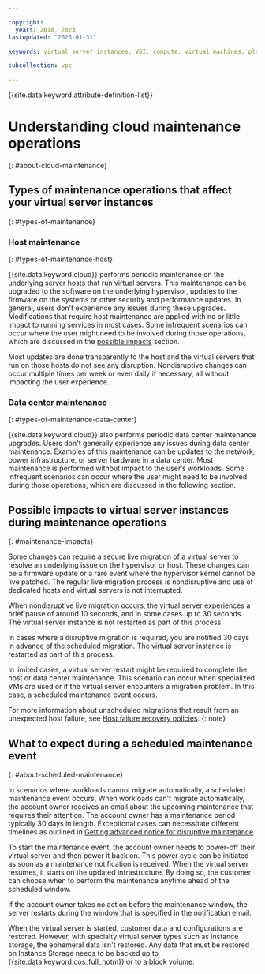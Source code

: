 ```yaml
---

copyright:
  years: 2018, 2023
lastupdated: "2023-01-31"

keywords: virtual server instances, VSI, compute, virtual machines, planning, best practices, instances, virtual servers, virtual server instance, Virtual servers for VPC, gen 2, generation 2, infrastructure, infrastructure as a service, IaaS

subcollection: vpc

---
```


{{site.data.keyword.attribute-definition-list}}

# Understanding cloud maintenance operations
{: #about-cloud-maintenance}

## Types of maintenance operations that affect your virtual server instances
{: #types-of-maintenance}

### Host maintenance
{: #types-of-maintenance-host}

{{site.data.keyword.cloud}} performs periodic maintenance on the underlying server hosts that run virtual servers. This maintenance can be upgraded to the software on the underlying hypervisor, updates to the firmware on the systems or other security and performance updates. In general, users don't experience any issues during these upgrades. Modifications that require host maintenance are applied with no or little impact to running services in most cases. Some infrequent scenarios can occur where the user might need to be involved during those operations, which are discussed in the [possible impacts](#maintenance-impacts) section.

Most updates are done transparently to the host and the virtual servers that run on those hosts do not see any disruption. Nondisruptive changes can occur multiple times per week or even daily if necessary, all without impacting the user experience.

### Data center maintenance
{: #types-of-maintenance-data-center}

{{site.data.keyword.cloud}} also performs periodic data center maintenance upgrades. Users don't generally experience any issues during data center maintenance. Examples of this maintenance can be updates to the network, power infrastructure, or server hardware in a data center. Most maintenance is performed without impact to the user’s workloads. Some infrequent scenarios can occur where the user might need to be involved during those operations, which are discussed in the following section.

## Possible impacts to virtual server instances during maintenance operations
{: #maintenance-impacts}

Some changes can require a secure live migration of a virtual server to resolve an underlying issue on the hypervisor or host. These changes can be a firmware update or a rare event where the hypervisor kernel cannot be live patched. The regular live migration process is nondisruptive and use of dedicated hosts and virtual servers is not interrupted.

When nondisruptive live migration occurs, the virtual server experiences a brief pause of around 10 seconds, and in some cases up to 30 seconds. The virtual server instance is not restarted as part of this process.

In cases where a disruptive migration is required, you are notified 30 days in advance of the scheduled migration. The virtual server instance is restarted as part of this process.

In limited cases, a virtual server restart might be required to complete the host or data center maintenance. This scenario can occur when specialized VMs are used or if the virtual server encounters a migration problem. In this case, a scheduled maintenance event occurs.

For more information about unscheduled migrations that result from an unexpected host failure, see [Host failure recovery policies](/docs/vpc?topic=vpc-host-failure-recovery-policies&interface=cli).
{: note}

## What to expect during a scheduled maintenance event
{: #about-scheduled-maintenance}

In scenarios where workloads cannot migrate automatically, a scheduled maintenance event occurs. When workloads can't migrate automatically, the account owner receives an email about the upcoming maintenance that requires their attention. The account owner has a maintenance period typically 30 days in length. Exceptional cases can necessitate different timelines as outlined in [Getting advanced notice for disruptive maintenance](/docs/get-support?topic=get-support-viewing-notifications#disruptive-maintenance).

To start the maintenance event, the account owner needs to power-off their virtual server and then power it back on. This power cycle can be initiated as soon as a maintenance notification is received. When the virtual server resumes, it starts on the updated infrastructure. By doing so, the customer can choose when to perform the maintenance anytime ahead of the scheduled window.

If the account owner takes no action before the maintenance window, the server restarts during the window that is specified in the notification email.

When the virtual server is started, customer data and configurations are restored. However, with specialty virtual server types such as instance storage, the ephemeral data isn't restored. Any data that must be restored on Instance Storage needs to be backed up to {{site.data.keyword.cos_full_notm}} or to a block volume.
